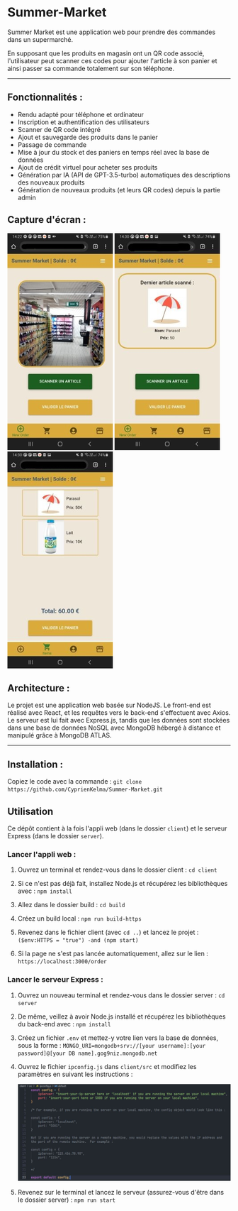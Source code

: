 # Summer-Market

Summer Market est une application web pour prendre des commandes dans un supermarché.

En supposant que les produits en magasin ont un QR code associé, l'utilisateur peut scanner ces codes
pour ajouter l'article à son panier et ainsi passer sa commande totalement sur son téléphone.

---

## Fonctionnalités :

- Rendu adapté pour téléphone et ordinateur
- Inscription et authentification des utilisateurs
- Scanner de QR code intégré
- Ajout et sauvegarde des produits dans le panier
- Passage de commande
- Mise à jour du stock et des paniers en temps réel avec la base de données
- Ajout de crédit virtuel pour acheter ses produits
- Génération par IA (API de GPT-3.5-turbo) automatiques des descriptions des nouveaux produits
- Génération de nouveaux produits (et leurs QR codes) depuis la partie admin

## Capture d'écran :

![scanner](images/scannerMINI.jpg) ![product](images/productMini.jpg) ![cart](images/cartMINI.jpg)

## Architecture  :

Le projet est une application web basée sur NodeJS. Le front-end est réalisé avec React, et les requêtes vers le back-end s'effectuent avec Axios. Le serveur est lui fait avec Express.js, tandis que les données sont stockées dans une base de données NoSQL avec MongoDB hébergé à distance et manipulé grâce à MongoDB ATLAS.

---

## Installation :

Copiez le code avec la commande : `git clone https://github.com/CyprienKelma/Summer-Market.git`

## Utilisation

Ce dépôt contient à la fois l'appli web (dans le dossier `client`) et le serveur Express (dans le dossier `server`).

### Lancer l'appli web :

1. Ouvrez un terminal et rendez-vous dans le dossier client : `cd client`

2. Si ce n'est pas déjà fait, installez Node.js et récupérez les bibliothèques avec : `npm install`

3. Allez dans le dossier build : `cd build`

4. Créez un build local : `npm run build-https`

5. Revenez dans le fichier client (avec `cd ..`) et lancez le projet : `($env:HTTPS = "true") -and (npm start)`

6. Si la page ne s'est pas lancée automatiquement, allez sur le lien : `https://localhost:3000/order`

### Lancer le serveur Express :

1. Ouvrez un nouveau terminal et rendez-vous dans le dossier server : `cd server`

2. De même, veillez à avoir Node.js installé et récupérez les bibliothèques du back-end avec : `npm install`

3. Créez un fichier `.env` et mettez-y votre lien vers la base de données, sous la forme : `MONGO_URI=mongodb+srv://[your username]:[your password]@[your DB name].gog9niz.mongodb.net`

4. Ouvrez le fichier `ipconfig.js` dans `client/src` et modifiez les paramètres en suivant les instructions :

   <img src="images/ipconfig.JPG" alt="ipconfig" width="860"/>

6. Revenez sur le terminal et lancez le serveur (assurez-vous d'être dans le dossier server) : `npm run start`

